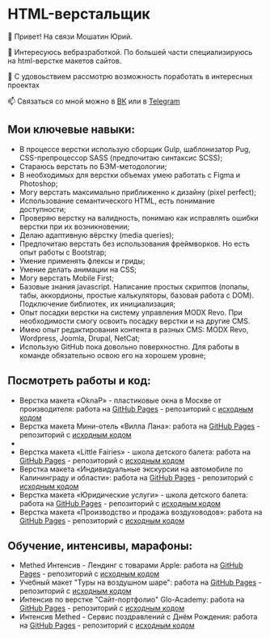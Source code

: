 # HTML-верстальщик

👋 Привет! На связи Мошатин Юрий.

🌱 Интересуюсь вебразработкой. По большей части специализируюсь на html-верстке макетов сайтов.

👀 С удовоьствием рассмотрю возможность поработать в интересных проектах

📫 Связаться со мной можно в [ВК](https://vk.com/moshatin) или в [Telegram](https://t.me/moshatinyuriy)

## Мои ключевые навыки:
- В процессе верстки использую сборщик Gulp, шаблонизатор Pug, CSS-препроцессор SASS (предпочитаю синтаксис SCSS);
- Стараюсь верстать по БЭМ-методологии;
- В необходимых для верстки объемах умею работать с Figma и Photoshop;
- Могу верстать максимально приближенно к дизайну (pixel perfect);
- Использование семантического HTML, есть понимание доступности;
- Проверяю верстку на валидность, понимаю как исправлять ошибки верстки при их возникновении;
- Делаю адаптивную вёрстку (media queries);
- Предпочитаю верстать без использования фреймворков. Но есть опыт работы с Bootstrap;
- Умение применять флексы и гриды;
- Умение делать анимации на CSS;
- Могу верстать Mobile First;
- Базовые знания javascript. Написание простых скриптов (попапы, табы, аккордионы, простые калькуляторы, базовая работа с DOM). Подключение библиотек, их инициализация;
- Опыт посадки верстки на систему управления MODX Revo. При необходимости смогу освоить посадку верстки и на другие CMS.
- Имею опыт редактирования контента в разных CMS: MODX Revo, Wordpress, Joomla, Drupal, NetCat;
- Использую GitHub пока довольно поверхностно. Для работы в команде обязательно освою его на хорошем уровне;

## Посмотреть работы и код:

- Верстка макета «OknaP» - пластиковые окна в Москве от производителя: работа на [GitHub Pages](https://web-bombaster.github.io/oknaP/dist/) - репозиторий с [исходным кодом](https://github.com/web-bombaster/oknaP)
- Верстка макета Мини-отель «Вилла Лана»: работа на [GitHub Pages](https://web-bombaster.github.io/villa-lana.ru/dist/) - репозиторий с [исходным кодом](https://github.com/web-bombaster/villa-lana.ru)
- 
- Верстка макета «Little Fairies» - школа детского балета: работа на [GitHub Pages](https://web-bombaster.github.io/template-balet/dist/) - репозиторий с [исходным кодом](https://github.com/web-bombaster/template-balet)
- Верстка макета «Индивидуальные экскурсии на автомобиле по Калининграду и области»: работа на [GitHub Pages](https://web-bombaster.github.io/excursions/dist/) - репозиторий с [исходным кодом](https://github.com/web-bombaster/excursions)
- Верстка макета «Юридические услуги» - школа детского балета: работа на [GitHub Pages](https://web-bombaster.github.io/legal-services/dist/) - репозиторий с [исходным кодом](https://github.com/web-bombaster/legal-services)
- Верстка макета «Производство и продажа воздуховодов»: работа на [GitHub Pages](https://web-bombaster.github.io/template-vozduhovody/dist/) - репозиторий с [исходным кодом](https://github.com/web-bombaster/template-vozduhovody)

## Обучение, интенсивы, марафоны:

- Methed Интенсив - Лендинг с товарами Apple: работа на [GitHub Pages](https://web-bombaster.github.io/Methed-ProApple/dist) - репозиторий с [исходным кодом](https://github.com/web-bombaster/Methed-ProApple.git)
- Учебный макет "Туры на воздушном шаре": работа на [GitHub Pages](https://web-bombaster.github.io/Balloon-Tours/dist/) - репозиторий с [исходным кодом](https://github.com/web-bombaster/Balloon-Tours)
- Интенсив по верстке "Сайт-портфолио" Glo-Academy: работа на [GitHub Pages](https://web-bombaster.github.io/Glo-Academy-Developer-Portfolio/) - репозиторий с [исходным кодом](https://github.com/web-bombaster/Glo-Academy-Developer-Portfolio)
- Интенсив Methed - Сервис поздравлений с Днём Рождения: работа на [GitHub Pages](https://web-bombaster.github.io/Methed-Happy-Birthday/) - репозиторий с [исходным кодом](https://github.com/web-bombaster/Methed-Happy-Birthday)

<!---
web-bombaster/web-bombaster is a ✨ special ✨ repository because its `README.md` (this file) appears on your GitHub profile.
You can click the Preview link to take a look at your changes.
--->

